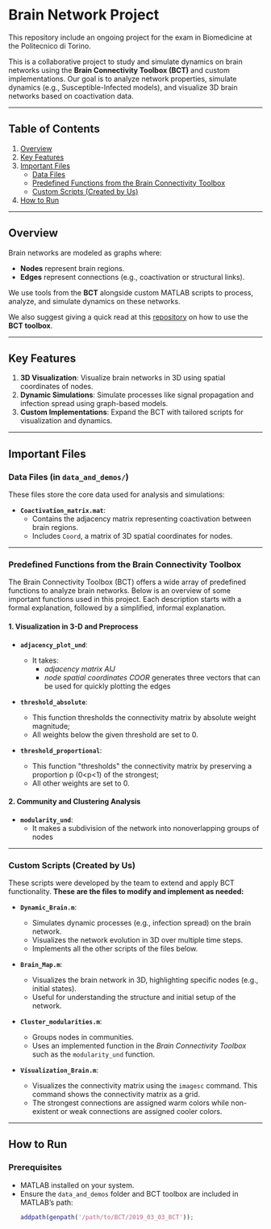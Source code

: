 # Brain Network Project

This repository include an ongoing project for the exam in Biomedicine at the Politecnico di Torino. 

This is a collaborative project to study and simulate dynamics on brain networks using the **Brain Connectivity Toolbox (BCT)** and custom implementations. Our goal is to analyze network properties, simulate dynamics (e.g., Susceptible-Infected models), and visualize 3D brain networks based on coactivation data.

---

## Table of Contents
1. [Overview](#overview)
2. [Key Features](#key-features)
3. [Important Files](#important-files)
    - [Data Files](#data-files-in-data_and_demos)
    - [Predefined Functions from the Brain Connectivity Toolbox](#predefined-functions-from-the-brain-connectivity-toolbox)
    - [Custom Scripts (Created by Us)](#custom-scripts-created-by-us)
4. [How to Run](#how-to-run)

---

## Overview
Brain networks are modeled as graphs where:
- **Nodes** represent brain regions.
- **Edges** represent connections (e.g., coactivation or structural links).

We use tools from the **BCT** alongside custom MATLAB scripts to process, analyze, and simulate dynamics on these networks. 

We also suggest giving a quick read at this [repository](https://github.com/brain-networks/PSY-P457) on how to use the **BCT toolbox**.

---

## Key Features
1. **3D Visualization**: Visualize brain networks in 3D using spatial coordinates of nodes.
2. **Dynamic Simulations**: Simulate processes like signal propagation and infection spread using graph-based models.
3. **Custom Implementations**: Expand the BCT with tailored scripts for visualization and dynamics.

---

## Important Files

### Data Files (in `data_and_demos/`)
These files store the core data used for analysis and simulations:
- **`Coactivation_matrix.mat`**:
  - Contains the adjacency matrix representing coactivation between brain regions.
  - Includes `Coord`, a matrix of 3D spatial coordinates for nodes.

---

### Predefined Functions from the Brain Connectivity Toolbox

The Brain Connectivity Toolbox (BCT) offers a wide array of predefined functions to analyze brain networks. Below is an overview of some important functions used in this project. Each description starts with a formal explanation, followed by a simplified, informal explanation.

#### 1. Visualization in 3-D and Preprocess
- **`adjacency_plot_und`**:
  - It takes:
    -  *adjacency matrix AIJ*
    -  *node spatial coordinates COOR*
    generates three vectors that can be used for quickly plotting the edges

- **`threshold_absolute`**:
  -  This function thresholds the connectivity matrix by absolute weight magnitude;
  -  All weights below the given threshold are set to 0.

- **`threshold_proportional`**:
  - This function "thresholds" the connectivity matrix by preserving a proportion p (0<p<1) of the strongest;
  - All other weights are set to 0.


#### 2. Community and Clustering Analysis
- **`modularity_und`**:
  -  It makes a subdivision of the network into nonoverlapping groups of nodes


---

### Custom Scripts (Created by Us)
These scripts were developed by the team to extend and apply BCT functionality. **These are the files to modify and implement as needed:**
- **`Dynamic_Brain.m`**:
  - Simulates dynamic processes (e.g., infection spread) on the brain network.
  - Visualizes the network evolution in 3D over multiple time steps.
  - Implements all the other scripts of the files below.

- **`Brain_Map.m`**:
  - Visualizes the brain network in 3D, highlighting specific nodes (e.g., initial states).
  - Useful for understanding the structure and initial setup of the network.

- **`Cluster_modularities.m`**:
   - Groups nodes in communities.
   - Uses an implemented function in the *Brain Connectivity Toolbox* such as the `modularity_und` function.
     
- **`Visualization_Brain.m`**:
  - Visualizes the connectivity matrix using the `imagesc` command. This command shows the connectivity matrix as a grid.
  - The strongest connections are assigned warm colors while non-existent or weak connections are assigned cooler colors.
 

---

## How to Run

### Prerequisites
- MATLAB installed on your system.
- Ensure the `data_and_demos` folder and BCT toolbox are included in MATLAB’s path:
  ```matlab
  addpath(genpath('/path/to/BCT/2019_03_03_BCT'));
